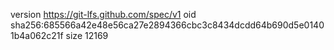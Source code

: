version https://git-lfs.github.com/spec/v1
oid sha256:685566a42e48e56ca27e2894366cbc3c8434dcdd64b690d5e01401b4a062c21f
size 12169
